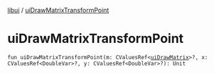 [libui](index.md) / [uiDrawMatrixTransformPoint](./ui-draw-matrix-transform-point.md)

# uiDrawMatrixTransformPoint

`fun uiDrawMatrixTransformPoint(m: CValuesRef<`[`uiDrawMatrix`](ui-draw-matrix/index.md)`>?, x: CValuesRef<DoubleVar>?, y: CValuesRef<DoubleVar>?): Unit`